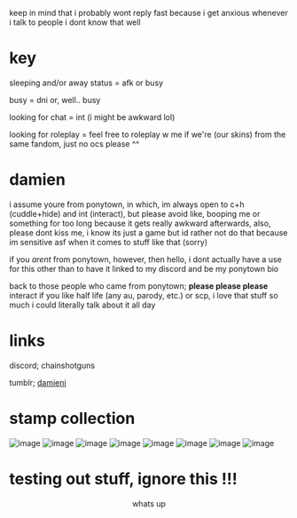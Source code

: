 keep in mind that i probably wont reply fast because i get anxious whenever i talk to people i dont know that well

# key
sleeping and/or away status = afk or busy

busy = dni or, well.. busy

looking for chat = int (i might be awkward lol)

looking for roleplay = feel free to roleplay w me if we're (our skins) from the same fandom, just no ocs please ^^

# damien
i assume youre from ponytown, in which, im always open to c+h (cuddle+hide) and int (interact), but please avoid like, booping me or something for too long because it gets really awkward afterwards, also, please dont kiss me, i know its just a game but id rather not do that because im sensitive asf when it comes to stuff like that (sorry)

if you *arent* from ponytown, however, then hello, i dont actually have a use for this other than to have it linked to my discord and be my ponytown bio

back to those people who came from ponytown; **please please please** interact if you like half life (any au, parody, etc.) or scp, i love that stuff so much i could literally talk about it all day

# links
discord; chainshotguns

tumblr; [damieni](https://damieni.tumblr.com/)

# stamp collection
![image](https://github.com/damienig/damienig/assets/127046677/d2926c56-8d90-42da-a3cd-cb94d40bf583) ![image](https://github.com/damienig/damienig/assets/127046677/31779cf9-fa54-43bd-a407-e162c96d63ca) ![image](https://github.com/damienig/damienig/assets/127046677/c3d28e6f-3dd2-406f-8cb8-9938304eab65) ![image](https://github.com/damienig/damienig/assets/127046677/a305a1ce-fd73-4c4c-a14b-10de65147fff) ![image](https://github.com/damienig/damienig/assets/127046677/73f15e76-919b-47be-b84b-c0351bae5055) ![image](https://github.com/damienig/damienig/assets/127046677/6af5d478-88f2-4a22-a61e-ad62508e2589) ![image](https://github.com/damienig/damienig/assets/127046677/2eae6225-909a-4e24-888d-f7f6181d2bee) ![image](https://github.com/damienig/damienig/assets/127046677/3731a1e2-8ec4-423c-99bc-1457d138f38b)

# testing out stuff, ignore this !!!
<p align="center">
    whats up
</p>
